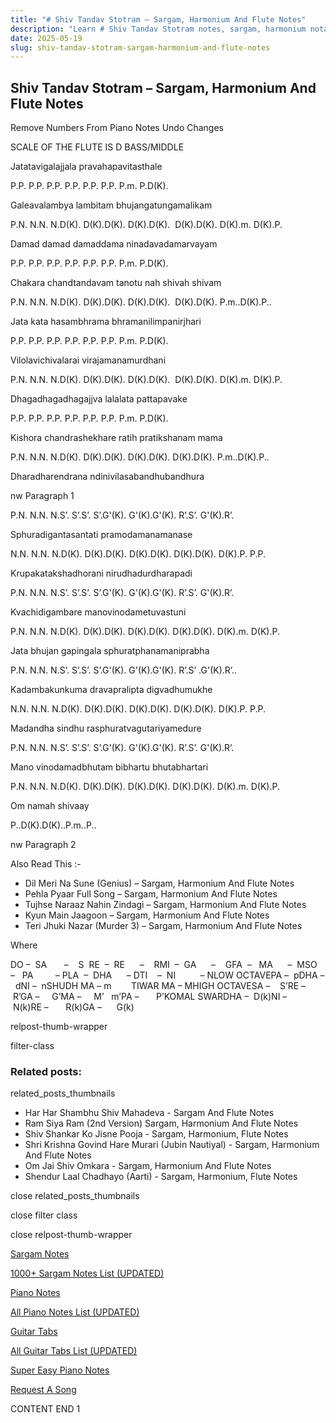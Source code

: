 ```yaml
---
title: "# Shiv Tandav Stotram – Sargam, Harmonium And Flute Notes"
description: "Learn # Shiv Tandav Stotram notes, sargam, harmonium notations and flute notes. Easy step-by-step tutorial for beginners."
date: 2025-05-19
slug: shiv-tandav-stotram-sargam-harmonium-and-flute-notes
---
```


## Shiv Tandav Stotram – Sargam, Harmonium And Flute Notes

Remove Numbers From Piano Notes
Undo Changes

SCALE OF THE FLUTE IS D BASS/MIDDLE

Jatatavigalajjala pravahapavitasthale

P.P. P.P. P.P. P.P. P.P. P.P. P.m. P.D(K).

Galeavalambya lambitam bhujangatungamalikam

P.N. N.N. N.D(K). D(K).D(K). D(K).D(K).  D(K).D(K). D(K).m. D(K).P.

Damad damad damaddama ninadavadamarvayam

P.P. P.P. P.P. P.P. P.P. P.P. P.m. P.D(K).

Chakara chandtandavam tanotu nah shivah shivam

P.N. N.N. N.D(K). D(K).D(K). D(K).D(K).  D(K).D(K). P.m..D(K).P..

Jata kata hasambhrama bhramanilimpanirjhari

P.P. P.P. P.P. P.P. P.P. P.P. P.m. P.D(K).

Vilolavichivalarai virajamanamurdhani

P.N. N.N. N.D(K). D(K).D(K). D(K).D(K).  D(K).D(K). D(K).m. D(K).P.

Dhagadhagadhagajjva lalalata pattapavake

P.P. P.P. P.P. P.P. P.P. P.P. P.m. P.D(K).

Kishora chandrashekhare ratih pratikshanam mama

P.N. N.N. N.D(K). D(K).D(K). D(K).D(K). D(K).D(K). P.m..D(K).P..

Dharadharendrana ndinivilasabandhubandhura

nw Paragraph 1

P.N. N.N. N.S’. S’.S’. S’.G'(K). G'(K).G'(K). R’.S’. G'(K).R’.

Sphuradigantasantati pramodamanamanase

N.N. N.N. N.D(K). D(K).D(K). D(K).D(K). D(K).D(K). D(K).P. P.P.

Krupakatakshadhorani nirudhadurdharapadi

P.N. N.N. N.S’. S’.S’. S’.G'(K). G'(K).G'(K). R’.S’. G'(K).R’.

Kvachidigambare manovinodametuvastuni

P.N. N.N. N.D(K). D(K).D(K). D(K).D(K). D(K).D(K). D(K).m. D(K).P.

Jata bhujan gapingala sphuratphanamaniprabha

P.N. N.N. N.S’. S’.S’. S’.G'(K). G'(K).G'(K). R’.S’ .G'(K).R’..

Kadambakunkuma dravapralipta digvadhumukhe

N.N. N.N. N.D(K). D(K).D(K). D(K).D(K). D(K).D(K). D(K).P. P.P.

Madandha sindhu rasphuratvagutariyamedure

P.N. N.N. N.S’. S’.S’. S’.G'(K). G'(K).G'(K). R’.S’. G'(K).R’.

Mano vinodamadbhutam bibhartu bhutabhartari

P.N. N.N. N.D(K). D(K).D(K). D(K).D(K). D(K).D(K). D(K).m. D(K).P.

Om namah shivaay

P..D(K).D(K)..P.m..P..

nw Paragraph 2

Also Read This :-

* Dil Meri Na Sune (Genius) – Sargam, Harmonium And Flute Notes
* Pehla Pyaar Full Song – Sargam, Harmonium And Flute Notes
* Tujhse Naraaz Nahin Zindagi – Sargam, Harmonium And Flute Notes
* Kyun Main Jaagoon – Sargam, Harmonium And Flute Notes
* Teri Jhuki Nazar (Murder 3) – Sargam, Harmonium And Flute Notes

Where

DO –  SA       –    S  RE  –  RE      –    RMI  –  GA      –    GFA  –   MA      –  MSO  –   PA         – PLA  –  DHA      – DTI    –  NI          – NLOW OCTAVEPA –  pDHA –  dNI –  nSHUDH MA – m        TIWAR MA – MHIGH OCTAVESA –    S’RE –     R’GA –     G’MA –     M’   m’PA –       P’KOMAL SWARDHA –  D(k)NI –       N(k)RE –       R(k)GA –      G(k)

relpost-thumb-wrapper

filter-class

### Related posts:

related_posts_thumbnails

* Har Har Shambhu Shiv Mahadeva - Sargam And Flute Notes
* Ram Siya Ram (2nd Version) Sargam, Harmonium And Flute Notes
* Shiv Shankar Ko Jisne Pooja - Sargam, Harmonium, Flute Notes
* Shri Krishna Govind Hare Murari (Jubin Nautiyal) - Sargam, Harmonium And Flute Notes
* Om Jai Shiv Omkara - Sargam, Harmonium And Flute Notes
* Shendur Laal Chadhayo (Aarti) - Sargam, Harmonium, Flute Notes

close related_posts_thumbnails

close filter class

close relpost-thumb-wrapper

[Sargam Notes](https://www.notationsworld.com/sargam-notes.html)

[1000+ Sargam Notes List (UPDATED)](https://www.notationsworld.com/all-songs-list-sargam-notes.html)

[Piano Notes](https://www.notationsworld.com/piano-notes.html)

[All Piano Notes List (UPDATED)](https://www.notationsworld.com/all-songs-list-piano-notes.html)

[Guitar Tabs](https://www.notationsworld.com/guitar-tabs.html)

[All Guitar Tabs List (UPDATED)](https://www.notationsworld.com/all-songs-list-guitar-tabs.html)

[Super Easy Piano Notes](https://studywall.in/)

[Request A Song](https://www.notationsworld.com/request-a-song.html)

CONTENT END 1

